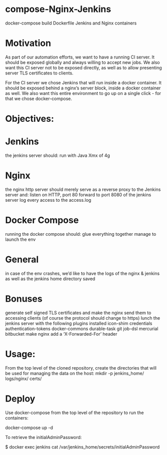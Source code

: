 # compose-Nginx-Jenkins
docker-compose build Dockerfile Jenkins and Nginx containers

# Motivation

As part of our automation efforts, we want to have a running CI server. It should be exposed globally and always willing to accept new jobs. We also want this CI server not to be exposed directly, as well as to allow presenting server TLS certificates to clients.

For the CI server we chose Jenkins that will run inside a docker container. It should be exposed behind a nginx’s server block, inside a docker container as well. We also want this entire environment to go up on a single click - for that we chose docker-compose.  

# Objectives:

# Jenkins

the jenkins server should:
run with Java Xmx of 4g

# Nginx 

the nginx http server should merely serve as a reverse proxy to the Jenkins server and:
listen on HTTP, port 80 
forward to port 8080 of the jenkins server
log every access to the access.log


# Docker Compose

running the docker compose should:
glue everything together 
manage to launch the env 


# General

in case of the env crashes, we’d like to have the logs of the nginx & jenkins as well as the jenkins home directory saved
 

# Bonuses

generate self signed TLS certificates and make the nginx send them to accessing clients (of course the protocol should change to https)
lunch the jenkins server with the following plugins installed
icon-shim
credentials 
authentication-tokens
docker-commons
durable-task
git
job-dsl
mercurial
bitbucket
make nginx add a ‘X-Forwarded-For’ header 

# Usage:

From the top level of the cloned repository, create the directories that will be used for managing the data on the host:
mkdir -p jenkins_home/ logs/nginx/ certs/

# Deploy
Use docker-compose from the top level of the repository to run the containers:

docker-compose up -d

To retrieve the initialAdminPassword:

$ docker exec jenkins cat /var/jenkins_home/secrets/initialAdminPassword
